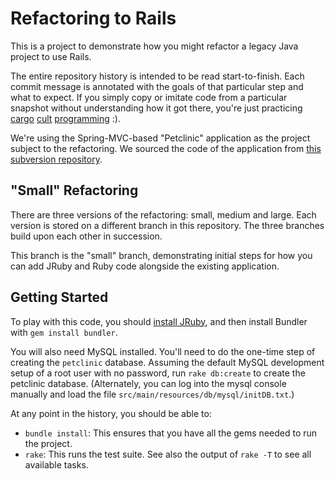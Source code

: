 # Refactoring to Rails

This is a project to demonstrate how you might refactor a legacy Java
project to use Rails.

The entire repository history is intended to be read start-to-finish.
Each commit message is annotated with the goals of that particular
step and what to expect. If you simply copy or imitate code from a
particular snapshot without understanding how it got there, you're
just practicing [cargo][c1] [cult][c2] [programming][c3] :).

We're using the Spring-MVC-based "Petclinic" application as the
project subject to the refactoring. We sourced the code of the
application from [this subversion repository][svn].

## "Small" Refactoring

There are three versions of the refactoring: small, medium and large.
Each version is stored on a different branch in this repository. The
three branches build upon each other in succession.

This branch is the "small" branch, demonstrating initial steps for how
you can add JRuby and Ruby code alongside the existing application.

## Getting Started

To play with this code, you should [install JRuby][jruby], and then
install Bundler with `gem install bundler`.

You will also need MySQL installed. You'll need to do the one-time
step of creating the `petclinic` database. Assuming the default MySQL
development setup of a root user with no password, run `rake
db:create` to create the petclinic database. (Alternately, you can log
into the mysql console manually and load the file
`src/main/resources/db/mysql/initDB.txt`.)

At any point in the history, you should be able to:

- `bundle install`: This ensures that you have all the gems needed to
  run the project.
- `rake`: This runs the test suite. See also the output of `rake -T`
  to see all available tasks.

[svn]: https://src.springframework.org/svn/spring-samples/petclinic/trunk
[c1]: http://c2.com/cgi/wiki?CargoCultProgramming
[c2]: http://c2.com/cgi/wiki?CopyAndPasteProgramming
[c3]: http://c2.com/cgi/wiki?VoodooChickenCoding
[jruby]: http://jruby.org/getting-started
